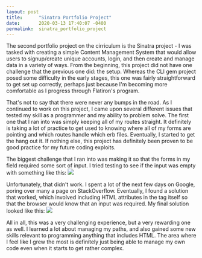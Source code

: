```yaml
---
layout: post
title:      "Sinatra Portfolio Project"
date:       2020-03-13 17:40:07 -0400
permalink:  sinatra_portfolio_project
---
```



The second portfolio project on the cirriculum is the Sinatra project - I was tasked with creating a simple Content Management System that would allow users to signup/create unique accounts, login, and then create and manage data in a variety of ways. From the beginning, this project did not have one challenge that the previous one did: the setup. Whereas the CLI gem project posed some difficulty in the early stages, this one was fairly straightforward to get set up correctly, perhaps just because I'm becoming more comfortable as I progress through Flatiron's program. 

That's not to say that there were never any bumps in the road. As I continued to work on this project, I came upon several different issues that tested my skill as a programmer and my ability to problem solve. The first one that I ran into was simply keeping all of my routes straight. It definitely is taking a lot of practice to get used to knowing where all of my forms are pointing and which routes handle which erb files. Eventually, I started to get the hang out it. If nothing else, this project has definitely been proven to be good practice for my future coding exploits. 

The biggest challenge that I ran into was making it so that the forms in my field required some sort of input. I tried testing to see if the input was empty with something like this: 
![](https://imgur.com/a/V9u5SZZ)

Unfortunately, that didn't work. I spent a lot of the next few days on Google, poring over many a page on StackOverflow. Eventually, I found a solution that worked, which involved including HTML attributes in the tag itself so that the browser would know that an input was required. My final solution looked like this:
![](https://imgur.com/a/KMEL4bVhttp://)

All in all, this was a very challenging experience, but a very rewarding one as well. I learned a lot about managing my paths, and also gained some new skills relevant to programming anything that includes HTML. The area where I feel like I grew the most is definitely just being able to manage my own code even when it starts to get rather complex. 

